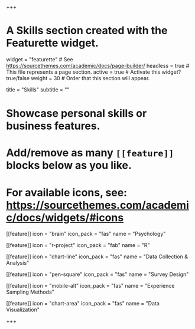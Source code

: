+++
# A Skills section created with the Featurette widget.
widget = "featurette"  # See https://sourcethemes.com/academic/docs/page-builder/
headless = true  # This file represents a page section.
active = true  # Activate this widget? true/false
weight = 30  # Order that this section will appear.

title = "Skills"
subtitle = ""

# Showcase personal skills or business features.
# 
# Add/remove as many `[[feature]]` blocks below as you like.
# 
# For available icons, see: https://sourcethemes.com/academic/docs/widgets/#icons

[[feature]]
  icon = "brain"
  icon_pack = "fas"
  name = "Psychology"  

[[feature]]
  icon = "r-project"
  icon_pack = "fab"
  name = "R"
  
[[feature]]
  icon = "chart-line"
  icon_pack = "fas"
  name = "Data Collection & Analysis"
  
[[feature]]
  icon = "pen-square"
  icon_pack = "fas"
  name = "Survey Design"
  
[[feature]]
  icon = "mobile-alt"
  icon_pack = "fas"
  name = "Experience Sampling Methods"
  
[[feature]]
  icon = "chart-area"
  icon_pack = "fas"
  name = "Data Visualization"  


+++
